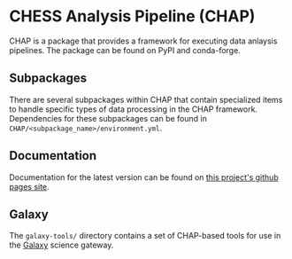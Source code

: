 # CHESS Analysis Pipeline (CHAP)

CHAP is a package that provides a framework for executing data anlaysis pipelines. The package can be found on PyPI and conda-forge.

## Subpackages
There are several subpackages within CHAP that contain specialized items to handle specific types of data processing in the CHAP framework. Dependencies for these subpackages can be found in `CHAP/<subpackage_name>/environment.yml`.

## Documentation
Documentation for the latest version can be found on [this project's github pages site](https://chesscomputing.github.io/ChessAnalysisPipeline/).

## Galaxy
The `galaxy-tools/` directory contains a set of CHAP-based tools for use in the [Galaxy](https://galaxyproject.org) science gateway.

